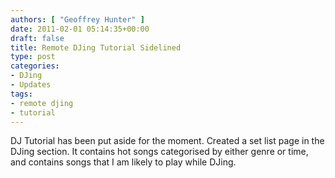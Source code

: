 ```yaml
---
authors: [ "Geoffrey Hunter" ]
date: 2011-02-01 05:14:35+00:00
draft: false
title: Remote DJing Tutorial Sidelined
type: post
categories:
- DJing
- Updates
tags:
- remote djing
- tutorial
---
```


DJ Tutorial has been put aside for the moment. Created a set list page in the DJing section. It contains hot songs categorised by either genre or time, and contains songs that I am likely to play while DJing.
